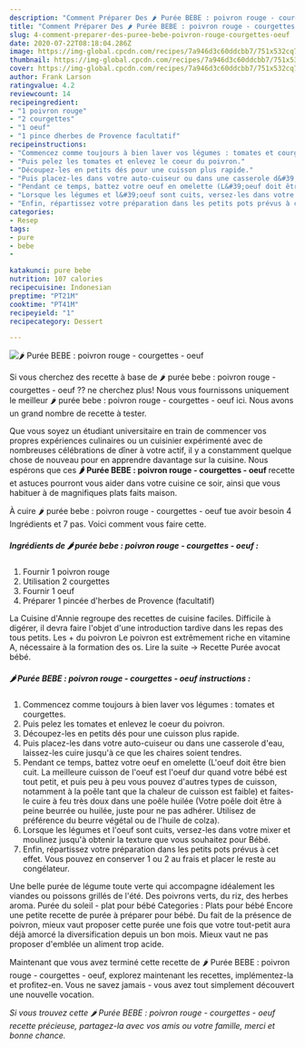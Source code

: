 ```yaml
---
description: "Comment Préparer Des 🌶 Purée BEBE : poivron rouge - courgettes - oeuf"
title: "Comment Préparer Des 🌶 Purée BEBE : poivron rouge - courgettes - oeuf"
slug: 4-comment-preparer-des-puree-bebe-poivron-rouge-courgettes-oeuf
date: 2020-07-22T08:18:04.286Z
image: https://img-global.cpcdn.com/recipes/7a946d3c60ddcbb7/751x532cq70/🌶-puree-bebe-poivron-rouge-courgettes-oeuf-photo-principale-de-la-recette.jpg
thumbnail: https://img-global.cpcdn.com/recipes/7a946d3c60ddcbb7/751x532cq70/🌶-puree-bebe-poivron-rouge-courgettes-oeuf-photo-principale-de-la-recette.jpg
cover: https://img-global.cpcdn.com/recipes/7a946d3c60ddcbb7/751x532cq70/🌶-puree-bebe-poivron-rouge-courgettes-oeuf-photo-principale-de-la-recette.jpg
author: Frank Larson
ratingvalue: 4.2
reviewcount: 14
recipeingredient:
- "1 poivron rouge"
- "2 courgettes"
- "1 oeuf"
- "1 pince dherbes de Provence facultatif"
recipeinstructions:
- "Commencez comme toujours à bien laver vos légumes : tomates et courgettes."
- "Puis pelez les tomates et enlevez le coeur du poivron."
- "Découpez-les en petits dés pour une cuisson plus rapide."
- "Puis placez-les dans votre auto-cuiseur ou dans une casserole d&#39;eau, laissez-les cuire jusqu&#39;à ce que les chaires soient tendres."
- "Pendant ce temps, battez votre oeuf en omelette (L&#39;oeuf doit être bien cuit. La meilleure cuisson de l&#39;oeuf est l&#39;oeuf dur quand votre bébé est tout petit, et puis peu à peu vous pouvez d&#39;autres types de cuisson, notamment à la poêle tant que la chaleur de cuisson est faible) et faites-le cuire à feu très doux dans une poêle huilée (Votre poêle doit être à peine beurrée ou huilée, juste pour ne pas adhérer. Utilisez de préférence du beurre végétal ou de l&#39;huile de colza)."
- "Lorsque les légumes et l&#39;oeuf sont cuits, versez-les dans votre mixer et moulinez jusqu&#39;à obtenir la texture que vous souhaitez pour Bébé."
- "Enfin, répartissez votre préparation dans les petits pots prévus à cet effet. Vous pouvez en conserver 1 ou 2 au frais et placer le reste au congélateur."
categories:
- Resep
tags:
- pure
- bebe
- 

katakunci: pure bebe  
nutrition: 107 calories
recipecuisine: Indonesian
preptime: "PT21M"
cooktime: "PT41M"
recipeyield: "1"
recipecategory: Dessert

---
```



![🌶 Purée BEBE : poivron rouge - courgettes - oeuf](https://img-global.cpcdn.com/recipes/7a946d3c60ddcbb7/751x532cq70/🌶-puree-bebe-poivron-rouge-courgettes-oeuf-photo-principale-de-la-recette.jpg)

Si vous cherchez des recette à base de 🌶 purée bebe : poivron rouge - courgettes - oeuf ?? ne cherchez plus! Nous vous fournissons uniquement le meilleur 🌶 purée bebe : poivron rouge - courgettes - oeuf ici. Nous avons un grand nombre de recette à tester.

Que vous soyez un étudiant universitaire en train de commencer vos propres expériences culinaires ou un cuisinier expérimenté avec de nombreuses célébrations de dîner à votre actif, il y a constamment quelque chose de nouveau pour en apprendre davantage sur la cuisine. Nous espérons que ces <strong> 🌶 Purée BEBE : poivron rouge - courgettes - oeuf </strong> recette et astuces pourront vous aider dans votre cuisine ce soir, ainsi que vous habituer à de magnifiques plats faits maison.

<!--inarticleads1-->

À cuire 🌶 purée bebe : poivron rouge - courgettes - oeuf tue avoir besoin 4 Ingrédients et 7 pas. Voici comment vous faire cette.

##### Ingrédients de 🌶 purée bebe : poivron rouge - courgettes - oeuf :

1. Fournir 1 poivron rouge
1. Utilisation 2 courgettes
1. Fournir 1 oeuf
1. Préparer 1 pincée d&#39;herbes de Provence (facultatif)


La Cuisine d&#39;Annie regroupe des recettes de cuisine faciles. Difficile à digérer, il devra faire l&#39;objet d&#39;une introduction tardive dans les repas des tous petits. Les + du poivron Le poivron est extrêmement riche en vitamine A, nécessaire à la formation des os. Lire la suite → Recette Purée avocat bébé. 

<!--inarticleads2-->

##### 🌶 Purée BEBE : poivron rouge - courgettes - oeuf instructions :

1. Commencez comme toujours à bien laver vos légumes : tomates et courgettes.
1. Puis pelez les tomates et enlevez le coeur du poivron.
1. Découpez-les en petits dés pour une cuisson plus rapide.
1. Puis placez-les dans votre auto-cuiseur ou dans une casserole d&#39;eau, laissez-les cuire jusqu&#39;à ce que les chaires soient tendres.
1. Pendant ce temps, battez votre oeuf en omelette (L&#39;oeuf doit être bien cuit. La meilleure cuisson de l&#39;oeuf est l&#39;oeuf dur quand votre bébé est tout petit, et puis peu à peu vous pouvez d&#39;autres types de cuisson, notamment à la poêle tant que la chaleur de cuisson est faible) et faites-le cuire à feu très doux dans une poêle huilée (Votre poêle doit être à peine beurrée ou huilée, juste pour ne pas adhérer. Utilisez de préférence du beurre végétal ou de l&#39;huile de colza).
1. Lorsque les légumes et l&#39;oeuf sont cuits, versez-les dans votre mixer et moulinez jusqu&#39;à obtenir la texture que vous souhaitez pour Bébé.
1. Enfin, répartissez votre préparation dans les petits pots prévus à cet effet. Vous pouvez en conserver 1 ou 2 au frais et placer le reste au congélateur.


Une belle purée de légume toute verte qui accompagne idéalement les viandes ou poissons grillés de l&#39;été. Des poivrons verts, du riz, des herbes aroma. Purée du soleil - plat pour bébé Categories : Plats pour bébé Encore une petite recette de purée à préparer pour bébé. Du fait de la présence de poivron, mieux vaut proposer cette purée une fois que votre tout-petit aura déjà amorcé la diversification depuis un bon mois. Mieux vaut ne pas proposer d&#39;emblée un aliment trop acide. 

<!--inarticleads1-->

<p>
Maintenant que vous avez terminé cette recette de 🌶 Purée BEBE : poivron rouge - courgettes - oeuf, explorez maintenant les recettes, implémentez-la et profitez-en. Vous ne savez jamais - vous avez tout simplement découvert une nouvelle vocation.
</p>

<p>
<i>Si vous trouvez cette 🌶 Purée BEBE : poivron rouge - courgettes - oeuf recette précieuse, partagez-la avec vos amis ou votre famille, merci et bonne chance.</i>
</p>
